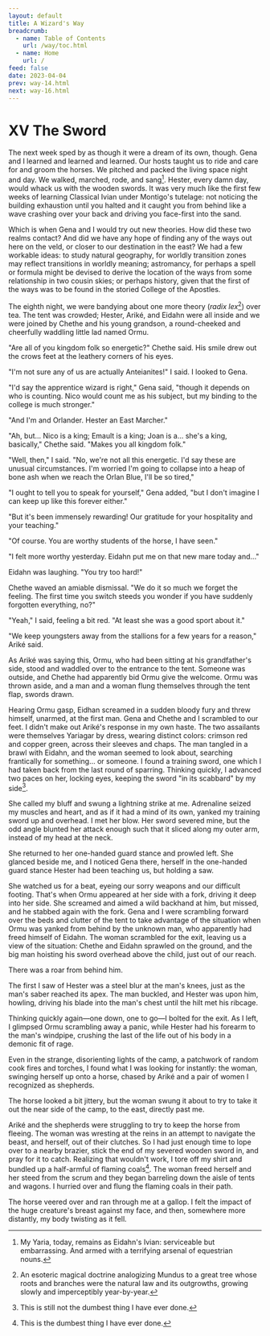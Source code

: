 ```yaml
---
layout: default
title: A Wizard's Way
breadcrumb:
  - name: Table of Contents
    url: /way/toc.html
  - name: Home
    url: /
feed: false
date: 2023-04-04
prev: way-14.html
next: way-16.html
---
```


# XV The Sword

The next week sped by as though it were a dream of its own, though. Gena and I learned and learned and learned. Our hosts taught us to ride and care for and groom the horses. We pitched and packed the living space night and day. We walked, marched, rode, and sang[^serviceable]. Hester, every damn day, would whack us with the wooden swords. It was very much like the first few weeks of learning Classical Ivian under Montigo's tutelage: not noticing the building exhaustion until you halted and it caught you from behind like a wave crashing over your back and driving you face-first into the sand.

[^serviceable]: My Yaria, today, remains as Eidahn's Ivian: serviceable but embarrassing. And armed with a terrifying arsenal of equestrian nouns.

Which is when Gena and I would try out new theories. How did these two realms contact? And did we have any hope of finding any of the ways out here on the veld, or closer to our destination in the east? We had a few workable ideas: to study natural geography, for worldly transition zones may reflect transitions in worldly meaning; astromancy, for perhaps a spell or formula might be devised to derive the location of the ways from some relationship in two cousin skies; or perhaps history, given that the first of the ways was to be found in the storied College of the Apostles.

The eighth night, we were bandying about one more theory (_radix lex_[^radix]) over tea. The tent was crowded; Hester, Ariké, and Eidahn were all inside and we were joined by Chethe and his young grandson, a round-cheeked and cheerfully waddling little lad named Ormu.

[^radix]: An esoteric magical doctrine analogizing Mundus to a great tree whose roots and branches were the natural law and its outgrowths, growing slowly and imperceptibly year-by-year.

"Are all of you kingdom folk so energetic?" Chethe said. His smile drew out the crows feet at the leathery corners of his eyes.

"I'm not sure any of us are actually Anteianites!" I said. I looked to Gena.

"I'd say the apprentice wizard is right," Gena said, "though it depends on who is counting. Nico would count me as his subject, but my binding to the college is much stronger."

"And I'm and Orlander. Hester an East Marcher."

"Ah, but... Nico is a king; Emault is a king; Joan is a... she's a king, basically," Chethe said. "Makes you all kingdom folk."

"Well, then," I said. "No, we're not all this energetic. I'd say these are unusual circumstances. I'm worried I'm going to collapse into a heap of bone ash when we reach the Orlan Blue, I'll be so tired,"

"I ought to tell you to speak for yourself," Gena added, "but I don't imagine I can keep up like this forever either."

"But it's been immensely rewarding! Our gratitude for your hospitality and your teaching."

"Of course. You are worthy students of the horse, I have seen."

"I felt more worthy yesterday. Eidahn put me on that new mare today and..."

Eidahn was laughing. "You try too hard!"

Chethe waved an amiable dismissal. "We do it so much we forget the feeling. The first time you switch steeds you wonder if you have suddenly forgotten everything, no?"

"Yeah," I said, feeling a bit red. "At least she was a good sport about it."

"We keep youngsters away from the stallions for a few years for a reason," Ariké said.

As Ariké was saying this, Ormu, who had been sitting at his grandfather's side, stood and waddled over to the entrance to the tent. Someone was outside, and Chethe had apparently bid Ormu give the welcome. Ormu was thrown aside, and a man and a woman flung themselves through the tent flap, swords drawn.

Hearing Ormu gasp, Eidhan screamed in a sudden bloody fury and threw himself, unarmed, at the first man. Gena and Chethe and I scrambled to our feet. I didn't make out Ariké's response in my own haste. The two assailants were themselves Yariagar by dress, wearing distinct colors: crimson red and copper green, across their sleeves and chaps. The man tangled in a brawl with Eidahn, and the woman seemed to look about, searching frantically for something... or someone. I found a training sword, one which I had taken back from the last round of sparring. Thinking quickly, I advanced two paces on her, locking eyes, keeping the sword "in its scabbard" by my side[^dumber].

[^dumber]: This is still not the dumbest thing I have ever done.

She called my bluff and swung a lightning strike at me. Adrenaline seized my muscles and heart, and as if it had a mind of its own, yanked my training sword up and overhead. I met her blow. Her sword severed mine, but the odd angle blunted her attack enough such that it sliced along my outer arm, instead of my head at the neck.

She returned to her one-handed guard stance and prowled left. She glanced beside me, and I noticed Gena there, herself in the one-handed guard stance Hester had been teaching us, but holding a saw.

She watched us for a beat, eyeing our sorry weapons and our difficult footing. That's when Ormu appeared at her side with a fork, driving it deep into her side. She screamed and aimed a wild backhand at him, but missed, and he stabbed again with the fork. Gena and I were scrambling forward over the beds and clutter of the tent to take advantage of the situation when Ormu was yanked from behind by the unknown man, who apparently had freed himself of Eidahn. The woman scrambled for the exit, leaving us a view of the situation: Chethe and Eidahn sprawled on the ground, and the big man hoisting his sword overhead above the child, just out of our reach.

There was a roar from behind him.

The first I saw of Hester was a steel blur at the man's knees, just as the man's saber reached its apex. The man buckled, and Hester was upon him, howling, driving his blade into the man's chest until the hilt met his ribcage.

Thinking quickly again—one down, one to go—I bolted for the exit. As I left, I glimpsed Ormu scrambling away a panic, while Hester had his forearm to the man's windpipe, crushing the last of the life out of his body in a demonic fit of rage.

Even in the strange, disorienting lights of the camp, a patchwork of random cook fires and torches, I found what I was looking for instantly: the woman, swinging herself up onto a horse, chased by Ariké and a pair of women I recognized as shepherds.

The horse looked a bit jittery, but the woman swung it about to try to take it out the near side of the camp, to the east, directly past me.

Ariké and the shepherds were struggling to try to keep the horse from fleeing. The woman was wresting at the reins in an attempt to navigate the beast, and herself, out of their clutches. So I had just enough time to lope over to a nearby brazier, stick the end of my severed wooden sword in, and pray for it to catch. Realizing that wouldn't work, I tore off my shirt and bundled up a half-armful of flaming coals[^dumbest]. The woman freed herself and her steed from the scrum and they began barreling down the aisle of tents and wagons. I hurried over and flung the flaming coals in their path.

[^dumbest]: This is the dumbest thing I have ever done.

The horse veered over and ran through me at a gallop. I felt the impact of the huge creature's breast against my face, and then, somewhere more distantly, my body twisting as it fell.

